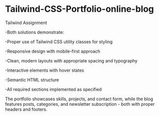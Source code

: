 # Tailwind-CSS-Portfolio-online-blog
Tailwind Assignment


-Both solutions demonstrate:

-Proper use of Tailwind CSS utility classes for styling

-Responsive design with mobile-first approach

-Clean, modern layouts with appropriate spacing and typography

-Interactive elements with hover states

-Semantic HTML structure

-All required sections implemented as specified

The portfolio showcases skills, projects, and contact form, while the blog features posts, categories, and newsletter subscription - both with proper headers and footers.